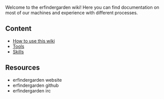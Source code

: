 <!-- TITLE: erfindergarden wiki -->
<!-- SUBTITLE: where the erfinders document their garden -->

Welcome to the erfindergarden wiki! Here you can find documentation on most of our machines and experience with different processes.

## Content

- [How to use this wiki](/meta/how-to)
- [Tools](/tools)
- [Skills](/skills)

## Resources

- erfindergarden website
- erfindergarden github
- erfindergarden irc

